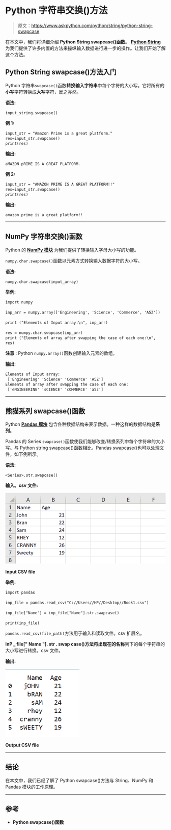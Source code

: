 # Python 字符串交换()方法

> 原文：<https://www.askpython.com/python/string/python-string-swapcase>

在本文中，我们将详细介绍 **Python String swapcase()函数**。 [**Python String**](https://www.askpython.com/python/string/python-string-functions) 为我们提供了许多内置的方法来操纵输入数据进行进一步的操作。让我们开始了解这个方法。

## Python String swapcase()方法入门

Python 字符串`swapcase()`函数**转换输入字符串**中每个字符的大小写。它将所有的**小写**字符转换成**大写**字符，反之亦然。

**语法:**

```
input_string.swapcase()

```

**例 1:**

```
input_str = "Amazon Prime is a great platform."
res=input_str.swapcase()
print(res)

```

**输出:**

```
aMAZON pRIME IS A GREAT PLATFORM.

```

**例 2:**

```
input_str = "AMAZON PRIME IS A GREAT PLATFORM!!"
res=input_str.swapcase()
print(res)

```

**输出:**

```
amazon prime is a great platform!!

```

* * *

## NumPy 字符串交换()函数

Python 的 [**NumPy 模块**](https://www.askpython.com/python-modules/numpy/python-numpy-arrays) 为我们提供了转换输入字母大小写的功能。

`numpy.char.swapcase()`函数以元素方式转换输入数据字符的大小写。

**语法:**

```
numpy.char.swapcase(input_array) 

```

**举例:**

```
import numpy 

inp_arr = numpy.array(['Engineering', 'Science', 'Commerce', 'A5Z']) 

print ("Elements of Input array:\n", inp_arr) 

res = numpy.char.swapcase(inp_arr) 
print ("Elements of array after swapping the case of each one:\n", res)

```

**注意** : Python `numpy.array()`函数创建输入元素的数组。

**输出:**

```
Elements of Input array:
 ['Engineering' 'Science' 'Commerce' 'A5Z']
Elements of array after swapping the case of each one:
 ['eNGINEERING' 'sCIENCE' 'cOMMERCE' 'a5z']

```

* * *

## 熊猫系列 swapcase()函数

Python **[Pandas 模块](https://www.askpython.com/python-modules/pandas/python-pandas-module-tutorial)** 包含各种数据结构来表示数据。一种这样的数据结构是**系列**。

Pandas 的 Series `swapcase()`函数使我们能够改变/转换系列中每个字符串的大小写。与 Python string swapcase()函数相比，Pandas swapcase()也可以处理文件，如下例所示。

**语法:**

```
<Series>.str.swapcase()

```

**输入。csv 文件:**

![Input csv file](img/31e6a8664d4579c18e692555f7c57283.png)

**Input CSV file**

**举例:**

```
import pandas

inp_file = pandas.read_csv("C://Users//HP//Desktop//Book1.csv") 

inp_file["Name"] = inp_file["Name"].str.swapcase() 

print(inp_file) 

```

`pandas.read_csv(file_path)`方法用于输入和读取文件。csv 扩展名。

**InP _ file[" Name "]. str . swap case()**方法将出现在的**名称**列下的每个字符串的大小写进行转换。csv 文件。

**输出:**

![Output csv file](img/8b020d17f2078bfa3feede1ac863ac27.png)

**Output CSV file**

* * *

## 结论

在本文中，我们已经了解了 Python swapcase()方法与 String、NumPy 和 Pandas 模块的工作原理。

* * *

## 参考

*   **Python swapcase()函数**